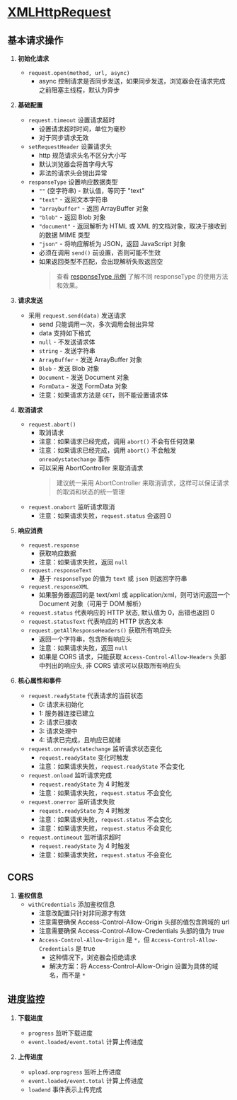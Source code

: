 # [XMLHttpRequest](https://developer.mozilla.org/en-US/docs/Web/API/XMLHttpRequest)

## 基本请求操作

1. **初始化请求**

   - `request.open(method, url, async)`
     - async 控制请求是否同步发送，如果同步发送，浏览器会在请求完成之前阻塞主线程，默认为异步

2. **基础配置**

   - `request.timeout` 设置请求超时
     - 设置请求超时时间，单位为毫秒
     - 对于同步请求无效
   - `setRequestHeader` 设置请求头
     - http 规范请求头名不区分大小写
     - 默认浏览器会将首字母大写
     - 非法的请求头会抛出异常
   - `responseType` 设置响应数据类型
     - `""` (空字符串) - 默认值，等同于 "text"
     - `"text"` - 返回文本字符串
     - `"arraybuffer"` - 返回 ArrayBuffer 对象
     - `"blob"` - 返回 Blob 对象
     - `"document"` - 返回解析为 HTML 或 XML 的文档对象，取决于接收到的数据 MIME 类型
     - `"json"` - 将响应解析为 JSON，返回 JavaScript 对象
     - 必须在调用 `send()` 前设置，否则可能不生效
     - 如果返回类型不匹配，会出现解析失败返回空
       > 查看 [responseType 示例](./responseType/index.html) 了解不同 responseType 的使用方法和效果。

3. **请求发送**

   - 采用 `request.send(data)` 发送请求
     - send 只能调用一次，多次调用会抛出异常
     - data 支持如下格式
     - `null` - 不发送请求体
     - `string` - 发送字符串
     - `ArrayBuffer` - 发送 ArrayBuffer 对象
     - `Blob` - 发送 Blob 对象
     - `Document` - 发送 Document 对象
     - `FormData` - 发送 FormData 对象
     - 注意：如果请求方法是 `GET`，则不能设置请求体

4. **取消请求**

   - `request.abort()`
     - 取消请求
     - 注意：如果请求已经完成，调用 `abort()` 不会有任何效果
     - 注意：如果请求已经完成，调用 `abort()` 不会触发 `onreadystatechange` 事件
     - 可以采用 AbortController 来取消请求
       > 建议统一采用 AbortController 来取消请求，这样可以保证请求的取消和状态的统一管理
   - `request.onabort` 监听请求取消
     - 注意：如果请求失败，`request.status` 会返回 0

5. **响应消费**

   - `request.response`
     - 获取响应数据
     - 注意：如果请求失败，返回 `null`
   - `request.responseText`
     - 基于 `responseType` 的值为 `text` 或 `json` 则返回字符串
   - `request.responseXML`
     - 如果服务器返回的是 text/xml 或 application/xml，则可访问返回一个 Document 对象（可用于 DOM 解析）
   - `request.status` 代表响应的 HTTP 状态, 默认值为 0，出错也返回 0
   - `request.statusText` 代表响应的 HTTP 状态文本
   - `request.getAllResponseHeaders()` 获取所有响应头
     - 返回一个字符串，包含所有响应头
     - 注意：如果请求失败，返回 `null`
     - 如果是 CORS 请求，只能获取 `Access-Control-Allow-Headers` 头部中列出的响应头, 非 CORS 请求可以获取所有响应头

6. **核心属性和事件**

   - `request.readyState` 代表请求的当前状态
     - 0: 请求未初始化
     - 1: 服务器连接已建立
     - 2: 请求已接收
     - 3: 请求处理中
     - 4: 请求已完成，且响应已就绪
   - `request.onreadystatechange` 监听请求状态变化
     - `request.readyState` 变化时触发
     - 注意：如果请求失败，`request.readyState` 不会变化
   - `request.onload` 监听请求完成
     - `request.readyState` 为 4 时触发
     - 注意：如果请求失败，`request.status` 不会变化
   - `request.onerror` 监听请求失败
     - `request.readyState` 为 4 时触发
     - 注意：如果请求失败，`request.status` 不会变化
     - 注意：如果请求失败，`request.status` 不会变化
   - `request.ontimeout` 监听请求超时
     - `request.readyState` 为 4 时触发
     - 注意：如果请求失败，`request.status` 不会变化

## CORS

1. **鉴权信息**
   - `withCredentials` 添加鉴权信息
     - 注意改配置只针对非同源才有效
     - 注意需要确保 Access-Control-Allow-Origin 头部的值包含跨域的 url
     - 注意需要确保 Access-Control-Allow-Credentials 头部的值为 true
     - `Access-Control-Allow-Origin` 是 `*`，但 `Access-Control-Allow-Credentials` 是 true
       - 这种情况下，浏览器会拒绝请求
       - 解决方案：将 Access-Control-Allow-Origin 设置为具体的域名，而不是 `*`

## 进度监控

1. **下载进度**

   - `progress` 监听下载进度
   - `event.loaded/event.total` 计算上传进度

2. **上传进度**
   - `upload.onprogress` 监听上传进度
   - `event.loaded/event.total` 计算上传进度
   - `loadend` 事件表示上传完成
